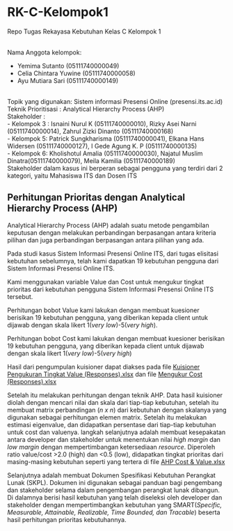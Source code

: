 # RK-C-Kelompok1
Repo Tugas Rekayasa Kebutuhan Kelas C Kelompok 1 </br> </br>

Nama Anggota kelompok: 
* Yemima Sutanto (05111740000049) 
* Celia Chintara Yuwine (05111740000058) 
* Ayu Mutiara Sari (05111740000149) </br>
</br>
Topik yang digunakan: Sistem informasi Presensi Online (presensi.its.ac.id) </br>
Teknik Prioritisasi : Analytical Hierarchy Process (AHP) </br>
Stakeholder : </br>
- Kelompok 3 : Isnaini Nurul K (05111740000010), Rizky Asei Narni (05111740000014), Zahrul Zizki Dinanto (05111740000168)</br>
- Kelompok 5: Patrick Sungkharisma (05111740000041), Elkana Hans Widersen (05111740000127), I Gede Agung K. P (05111740000135)</br>
- Kelompok 6: Kholishotul Amalia (05111740000030), Najatul Muslim Dinatra(05111740000079), Meila Kamilia (05111740000189)</br>
Stakeholder dalam kasus ini berperan sebagai pengguna yang terdiri dari 2 kategori, yaitu Mahasiswa ITS dan Dosen ITS

## Perhitungan Prioritas dengan Analytical Hierarchy Process (AHP)
Analytical Hierarchy Process (AHP) adalah suatu metode pengambilan keputusan dengan melakukan perbandingan berpasangan antara kriteria pilihan dan juga perbandingan berpasangan antara pilihan yang ada.
</br>

Pada studi kasus Sistem Informasi Presensi Online ITS, dari tugas elisitasi kebutuhan sebelumnya, telah kami dapatkan 19 kebutuhan pengguna dari Sistem Informasi Presensi Online ITS.
</br>

Kami menggunakan variable Value dan Cost untuk mengukur tingkat prioritas dari kebutuhan pengguna Sistem Informasi Presensi Online ITS tersebut.
</br> 

Perhitungan bobot Value kami lakukan dengan membuat kuesioner berisikan 19 kebutuhan pengguna, yang diberikan kepada client untuk dijawab dengan skala likert 1(*very low*)-5(*very high*).
</br>

Perhitungan bobot Cost kami lakukan dengan membuat kuesioner berisikan 19 kebutuhan pengguna, yang diberikan kepada client untuk dijawab dengan skala likert 1(*very low*)-5(*very high*) 
</br>

Hasil dari pengumpulan kuisioner dapat diakses pada file [Kuisioner Pengukuran Tingkat Value (Responses).xlsx](https://github.com/yemimasutanto/RK-C-Kelompok1/blob/master/Penugasan%20Prioritisasi%20(FP)/Kuisioner%20Pengukuran%20Tingkat%20Value%20(Responses).xlsx) dan file [Mengukur Cost (Responses).xlsx](https://github.com/yemimasutanto/RK-C-Kelompok1/blob/master/Penugasan%20Prioritisasi%20(FP)/Mengukur%20Cost%20(Responses).xlsx)

Setelah itu melakukan perhitungan dengan teknik AHP. Data hasil kuisioner diolah dengan mencari nilai dan skala dari tiap-tiap kebutuhan, setelah itu membuat matrix perbandingan (*n x n*) dari kebutuhan dengan skalanya yang digunakan sebagai perhitungan elemen matrix. Setelah itu melakukan estimasi eigenvalue, dan didapatkan persentase dari tiap-tiap kebutuhan untuk cost dan valuenya. langkah selanjutnya adalah membuat kesepakatan antara developer dan stakeholder untuk menentukan nilai *high margin* dan *low margin* dengan mempertimbangan ketersediaan *resource*. Diperoleh ratio value/cost >2.0 (high) dan <0.5 (low), didapatkan tingkat prioritas dari masing-masing  kebutuhan seperti yang tertera di file [AHP Cost & Value.xlsx](https://github.com/yemimasutanto/RK-C-Kelompok1/blob/master/Penugasan%20Prioritisasi%20(FP)/AHP%20Cost%20%26%20Value.xlsx)
</br>

Selanjutnya adalah membuat Dokumen Spesifikasi Kebutuhan Perangkat Lunak (SKPL). Dokumen ini digunakan sebagai panduan bagi pengembang dan stakeholder selama dalam pengembangan perangkat lunak dibangun. Di dalamnya berisi hasil kebutuhan yang telah diseleksi oleh developer dan stakeholder dengan mempertimbangkan kebutuhan yang SMART(*Specific, Measurable, Attainable, Realizable, Time Bounded, dan Tracable*) beserta hasil perhitungan prioritas kebutuhannya.
